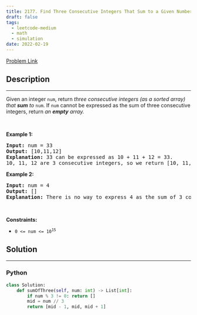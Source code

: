 ```yaml
---
title: 2177. Find Three Consecutive Integers That Sum to a Given Number
draft: false
tags: 
  - leetcode-medium
  - math
  - simulation
date: 2022-02-19
---
```


[Problem Link](https://leetcode.com/problems/find-three-consecutive-integers-that-sum-to-a-given-number/)

## Description

---
<p>Given an integer <code>num</code>, return <em>three consecutive integers (as a sorted array)</em><em> that <strong>sum</strong> to </em><code>num</code>. If <code>num</code> cannot be expressed as the sum of three consecutive integers, return<em> an <strong>empty</strong> array.</em></p>

<p>&nbsp;</p>
<p><strong class="example">Example 1:</strong></p>

<pre>
<strong>Input:</strong> num = 33
<strong>Output:</strong> [10,11,12]
<strong>Explanation:</strong> 33 can be expressed as 10 + 11 + 12 = 33.
10, 11, 12 are 3 consecutive integers, so we return [10, 11, 12].
</pre>

<p><strong class="example">Example 2:</strong></p>

<pre>
<strong>Input:</strong> num = 4
<strong>Output:</strong> []
<strong>Explanation:</strong> There is no way to express 4 as the sum of 3 consecutive integers.
</pre>

<p>&nbsp;</p>
<p><strong>Constraints:</strong></p>

<ul>
	<li><code>0 &lt;= num &lt;= 10<sup>15</sup></code></li>
</ul>


## Solution

---
### Python
``` py title='find-three-consecutive-integers-that-sum-to-a-given-number'
class Solution:
    def sumOfThree(self, num: int) -> List[int]:
        if num % 3 != 0: return []
        mid = num // 3
        return [mid - 1, mid, mid + 1]
```

